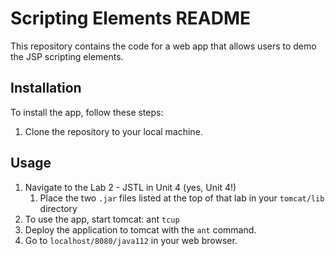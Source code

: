 # Scripting Elements README

This repository contains the code for a web app that allows users to demo the JSP scripting elements. 

## Installation

To install the app, follow these steps:

1. Clone the repository to your local machine.


## Usage

1. Navigate to the Lab 2 - JSTL in Unit 4 (yes, Unit 4!)
    1. Place the two `.jar` files listed at the top of that lab in your `tomcat/lib` directory
1. To use the app, start tomcat: ant `tcup`
1. Deploy the application to tomcat with the `ant` command.
1. Go to `localhost/8080/java112` in your web browser.